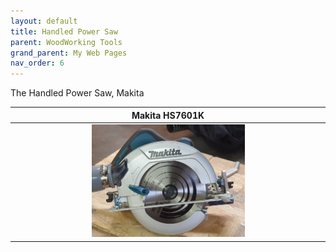 ```yaml
---
layout: default
title: Handled Power Saw
parent: WoodWorking Tools
grand_parent: My Web Pages
nav_order: 6
---
```

The Handled Power Saw, Makita


|                            Makita HS7601K                             |
|:---------------------------------------------------------------------:|
|  <img alt="image" height="25%" src="/media/Makita.jpg" width="50%"/>  | 